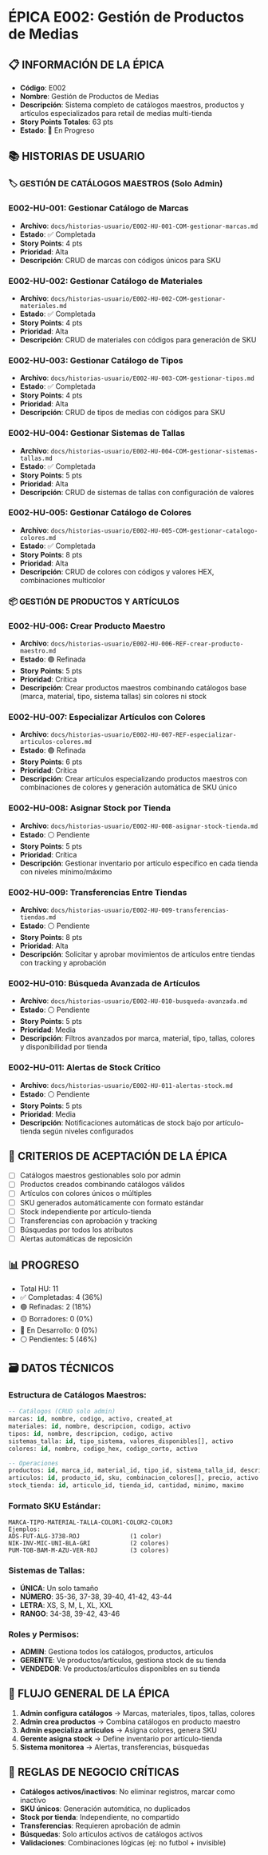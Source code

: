 # ÉPICA E002: Gestión de Productos de Medias

## 📋 INFORMACIÓN DE LA ÉPICA
- **Código**: E002
- **Nombre**: Gestión de Productos de Medias
- **Descripción**: Sistema completo de catálogos maestros, productos y artículos especializados para retail de medias multi-tienda
- **Story Points Totales**: 63 pts
- **Estado**: 🔵 En Progreso

## 📚 HISTORIAS DE USUARIO

### 🏷️ GESTIÓN DE CATÁLOGOS MAESTROS (Solo Admin)

### E002-HU-001: Gestionar Catálogo de Marcas
- **Archivo**: `docs/historias-usuario/E002-HU-001-COM-gestionar-marcas.md`
- **Estado**: ✅ Completada
- **Story Points**: 4 pts
- **Prioridad**: Alta
- **Descripción**: CRUD de marcas con códigos únicos para SKU

### E002-HU-002: Gestionar Catálogo de Materiales
- **Archivo**: `docs/historias-usuario/E002-HU-002-COM-gestionar-materiales.md`
- **Estado**: ✅ Completada
- **Story Points**: 4 pts
- **Prioridad**: Alta
- **Descripción**: CRUD de materiales con códigos para generación de SKU

### E002-HU-003: Gestionar Catálogo de Tipos
- **Archivo**: `docs/historias-usuario/E002-HU-003-COM-gestionar-tipos.md`
- **Estado**: ✅ Completada
- **Story Points**: 4 pts
- **Prioridad**: Alta
- **Descripción**: CRUD de tipos de medias con códigos para SKU

### E002-HU-004: Gestionar Sistemas de Tallas
- **Archivo**: `docs/historias-usuario/E002-HU-004-COM-gestionar-sistemas-tallas.md`
- **Estado**: ✅ Completada
- **Story Points**: 5 pts
- **Prioridad**: Alta
- **Descripción**: CRUD de sistemas de tallas con configuración de valores

### E002-HU-005: Gestionar Catálogo de Colores
- **Archivo**: `docs/historias-usuario/E002-HU-005-COM-gestionar-catalogo-colores.md`
- **Estado**: ✅ Completada
- **Story Points**: 8 pts
- **Prioridad**: Alta
- **Descripción**: CRUD de colores con códigos y valores HEX, combinaciones multicolor

### 📦 GESTIÓN DE PRODUCTOS Y ARTÍCULOS

### E002-HU-006: Crear Producto Maestro
- **Archivo**: `docs/historias-usuario/E002-HU-006-REF-crear-producto-maestro.md`
- **Estado**: 🟢 Refinada
- **Story Points**: 5 pts
- **Prioridad**: Crítica
- **Descripción**: Crear productos maestros combinando catálogos base (marca, material, tipo, sistema tallas) sin colores ni stock

### E002-HU-007: Especializar Artículos con Colores
- **Archivo**: `docs/historias-usuario/E002-HU-007-REF-especializar-articulos-colores.md`
- **Estado**: 🟢 Refinada
- **Story Points**: 6 pts
- **Prioridad**: Crítica
- **Descripción**: Crear artículos especializando productos maestros con combinaciones de colores y generación automática de SKU único

### E002-HU-008: Asignar Stock por Tienda
- **Archivo**: `docs/historias-usuario/E002-HU-008-asignar-stock-tienda.md`
- **Estado**: ⚪ Pendiente
- **Story Points**: 5 pts
- **Prioridad**: Crítica
- **Descripción**: Gestionar inventario por artículo específico en cada tienda con niveles mínimo/máximo

### E002-HU-009: Transferencias Entre Tiendas
- **Archivo**: `docs/historias-usuario/E002-HU-009-transferencias-tiendas.md`
- **Estado**: ⚪ Pendiente
- **Story Points**: 8 pts
- **Prioridad**: Alta
- **Descripción**: Solicitar y aprobar movimientos de artículos entre tiendas con tracking y aprobación

### E002-HU-010: Búsqueda Avanzada de Artículos
- **Archivo**: `docs/historias-usuario/E002-HU-010-busqueda-avanzada.md`
- **Estado**: ⚪ Pendiente
- **Story Points**: 5 pts
- **Prioridad**: Media
- **Descripción**: Filtros avanzados por marca, material, tipo, tallas, colores y disponibilidad por tienda

### E002-HU-011: Alertas de Stock Crítico
- **Archivo**: `docs/historias-usuario/E002-HU-011-alertas-stock.md`
- **Estado**: ⚪ Pendiente
- **Story Points**: 5 pts
- **Prioridad**: Media
- **Descripción**: Notificaciones automáticas de stock bajo por artículo-tienda según niveles configurados

## 🎯 CRITERIOS DE ACEPTACIÓN DE LA ÉPICA
- [ ] Catálogos maestros gestionables solo por admin
- [ ] Productos creados combinando catálogos válidos
- [ ] Artículos con colores únicos o múltiples
- [ ] SKU generados automáticamente con formato estándar
- [ ] Stock independiente por artículo-tienda
- [ ] Transferencias con aprobación y tracking
- [ ] Búsquedas por todos los atributos
- [ ] Alertas automáticas de reposición

## 📊 PROGRESO
- Total HU: 11
- ✅ Completadas: 4 (36%)
- 🟢 Refinadas: 2 (18%)
- 🟡 Borradores: 0 (0%)
- 🔵 En Desarrollo: 0 (0%)
- ⚪ Pendientes: 5 (46%)

## 🗃️ DATOS TÉCNICOS

### Estructura de Catálogos Maestros:
```sql
-- Catálogos (CRUD solo admin)
marcas: id, nombre, codigo, activo, created_at
materiales: id, nombre, descripcion, codigo, activo
tipos: id, nombre, descripcion, codigo, activo
sistemas_talla: id, tipo_sistema, valores_disponibles[], activo
colores: id, nombre, codigo_hex, codigo_corto, activo

-- Operaciones
productos: id, marca_id, material_id, tipo_id, sistema_talla_id, descripcion_talla
articulos: id, producto_id, sku, combinacion_colores[], precio, activo
stock_tienda: id, articulo_id, tienda_id, cantidad, minimo, maximo
```

### Formato SKU Estándar:
```
MARCA-TIPO-MATERIAL-TALLA-COLOR1-COLOR2-COLOR3
Ejemplos:
ADS-FUT-ALG-3738-ROJ              (1 color)
NIK-INV-MIC-UNI-BLA-GRI           (2 colores)
PUM-TOB-BAM-M-AZU-VER-ROJ         (3 colores)
```

### Sistemas de Tallas:
- **ÚNICA**: Un solo tamaño
- **NÚMERO**: 35-36, 37-38, 39-40, 41-42, 43-44
- **LETRA**: XS, S, M, L, XL, XXL
- **RANGO**: 34-38, 39-42, 43-46

### Roles y Permisos:
- **ADMIN**: Gestiona todos los catálogos, productos, artículos
- **GERENTE**: Ve productos/artículos, gestiona stock de su tienda
- **VENDEDOR**: Ve productos/artículos disponibles en su tienda

## 🔄 FLUJO GENERAL DE LA ÉPICA
1. **Admin configura catálogos** → Marcas, materiales, tipos, tallas, colores
2. **Admin crea productos** → Combina catálogos en producto maestro
3. **Admin especializa artículos** → Asigna colores, genera SKU
4. **Gerente asigna stock** → Define inventario por artículo-tienda
5. **Sistema monitorea** → Alertas, transferencias, búsquedas

## 🏪 REGLAS DE NEGOCIO CRÍTICAS
- **Catálogos activos/inactivos**: No eliminar registros, marcar como inactivo
- **SKU únicos**: Generación automática, no duplicados
- **Stock por tienda**: Independiente, no compartido
- **Transferencias**: Requieren aprobación de admin
- **Búsquedas**: Solo artículos activos de catálogos activos
- **Validaciones**: Combinaciones lógicas (ej: no futbol + invisible)